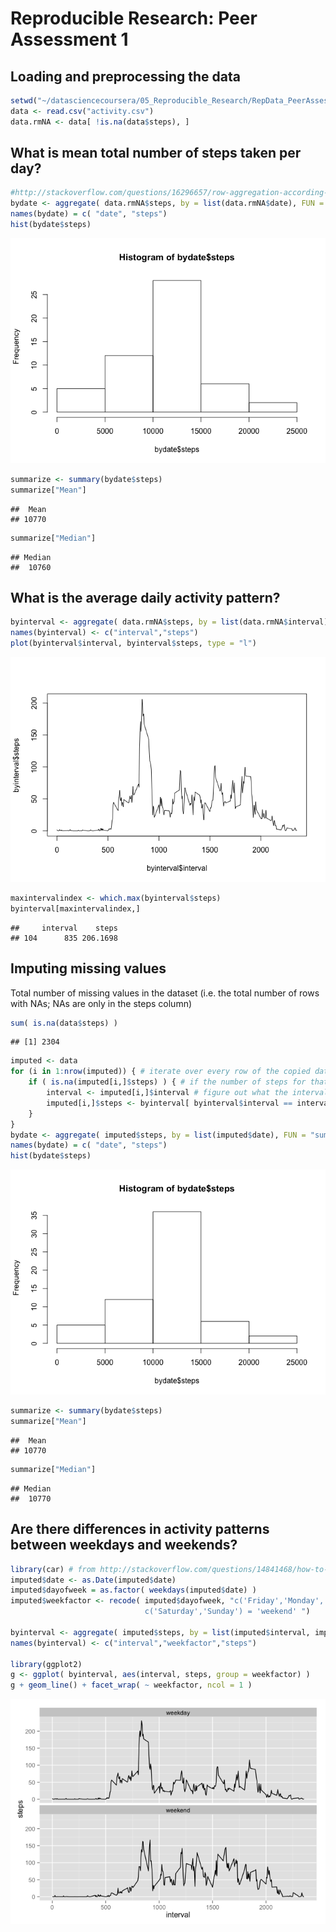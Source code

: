 # Reproducible Research: Peer Assessment 1


## Loading and preprocessing the data


```r
setwd("~/datasciencecoursera/05_Reproducible_Research/RepData_PeerAssessment1")
data <- read.csv("activity.csv")
data.rmNA <- data[ !is.na(data$steps), ]
```

## What is mean total number of steps taken per day?

```r
#http://stackoverflow.com/questions/16296657/row-aggregation-according-to-date-in-r-and-sum-corresponding-other-column-values
bydate <- aggregate( data.rmNA$steps, by = list(data.rmNA$date), FUN = "sum")
names(bydate) = c( "date", "steps")
hist(bydate$steps)
```

![](PA1_template_files/figure-html/unnamed-chunk-2-1.png) 

```r
summarize <- summary(bydate$steps)
summarize["Mean"]
```

```
##  Mean 
## 10770
```

```r
summarize["Median"]
```

```
## Median 
##  10760
```


## What is the average daily activity pattern?


```r
byinterval <- aggregate( data.rmNA$steps, by = list(data.rmNA$interval), FUN = "mean")
names(byinterval) <- c("interval","steps")
plot(byinterval$interval, byinterval$steps, type = "l")
```

![](PA1_template_files/figure-html/unnamed-chunk-3-1.png) 

```r
maxintervalindex <- which.max(byinterval$steps)
byinterval[maxintervalindex,]
```

```
##     interval    steps
## 104      835 206.1698
```


## Imputing missing values

Total number of missing values in the dataset (i.e. the total number of rows with NAs; NAs are only in the steps column)

```r
sum( is.na(data$steps) )
```

```
## [1] 2304
```

```r
imputed <- data
for (i in 1:nrow(imputed)) { # iterate over every row of the copied dataset
    if ( is.na(imputed[i,]$steps) ) { # if the number of steps for that row is NA...
        interval <- imputed[i,]$interval # figure out what the interval is for that row...
        imputed[i,]$steps <- byinterval[ byinterval$interval == interval, ]$steps # fill in mean # of steps for that interval
    }
}
bydate <- aggregate( imputed$steps, by = list(imputed$date), FUN = "sum")
names(bydate) = c( "date", "steps")
hist(bydate$steps)
```

![](PA1_template_files/figure-html/unnamed-chunk-4-1.png) 

```r
summarize <- summary(bydate$steps)
summarize["Mean"]
```

```
##  Mean 
## 10770
```

```r
summarize["Median"]
```

```
## Median 
##  10770
```


## Are there differences in activity patterns between weekdays and weekends?


```r
library(car) # from http://stackoverflow.com/questions/14841468/how-to-create-a-new-factor-based-on-a-current-factor
imputed$date <- as.Date(imputed$date)
imputed$dayofweek = as.factor( weekdays(imputed$date) )
imputed$weekfactor <- recode( imputed$dayofweek, "c('Friday','Monday','Thursday','Tuesday','Wednesday') = 'weekday';
                              c('Saturday','Sunday') = 'weekend' ")

byinterval <- aggregate( imputed$steps, by = list(imputed$interval, imputed$weekfactor), FUN = "mean")
names(byinterval) <- c("interval","weekfactor","steps")

library(ggplot2)
g <- ggplot( byinterval, aes(interval, steps, group = weekfactor) )
g + geom_line() + facet_wrap( ~ weekfactor, ncol = 1 )
```

![](PA1_template_files/figure-html/unnamed-chunk-5-1.png) 


